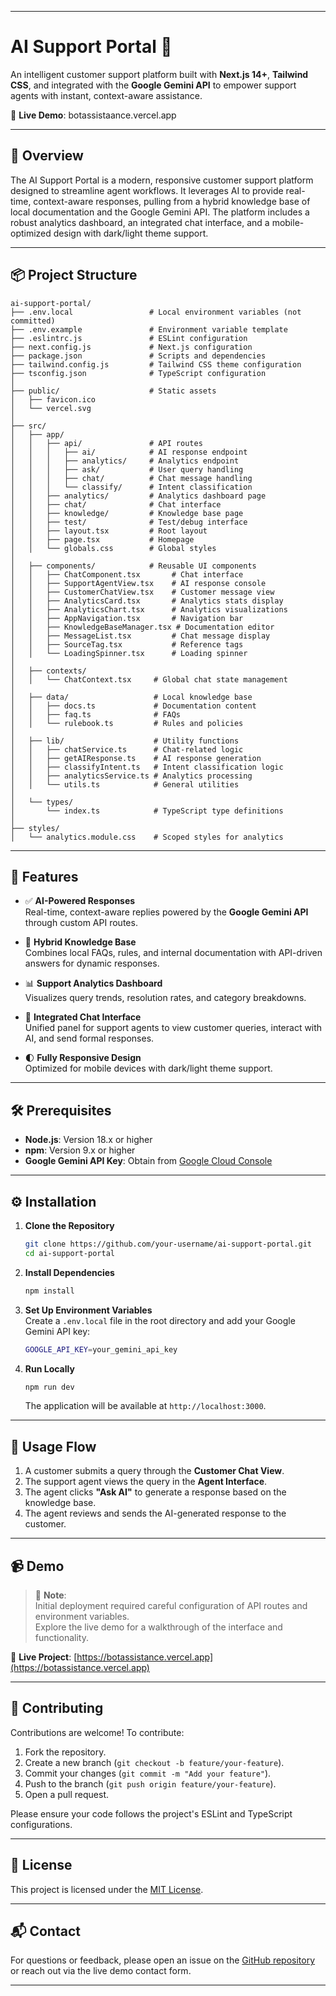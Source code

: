 

---
# AI Support Portal 🤖

An intelligent customer support platform built with **Next.js 14+**, **Tailwind CSS**, and integrated with the **Google Gemini API** to empower support agents with instant, context-aware assistance.

🔗 **Live Demo**: botassistaance.vercel.app

---

## 📖 Overview

The AI Support Portal is a modern, responsive customer support platform designed to streamline agent workflows. It leverages AI to provide real-time, context-aware responses, pulling from a hybrid knowledge base of local documentation and the Google Gemini API. The platform includes a robust analytics dashboard, an integrated chat interface, and a mobile-optimized design with dark/light theme support.

---

## 📦 Project Structure

```
ai-support-portal/
├── .env.local                 # Local environment variables (not committed)
├── .env.example               # Environment variable template
├── .eslintrc.js               # ESLint configuration
├── next.config.js             # Next.js configuration
├── package.json               # Scripts and dependencies
├── tailwind.config.js         # Tailwind CSS theme configuration
├── tsconfig.json              # TypeScript configuration
│
├── public/                    # Static assets
│   ├── favicon.ico
│   └── vercel.svg
│
├── src/
│   ├── app/
│   │   ├── api/               # API routes
│   │   │   ├── ai/            # AI response endpoint
│   │   │   ├── analytics/     # Analytics endpoint
│   │   │   ├── ask/           # User query handling
│   │   │   ├── chat/          # Chat message handling
│   │   │   └── classify/      # Intent classification
│   │   ├── analytics/         # Analytics dashboard page
│   │   ├── chat/              # Chat interface
│   │   ├── knowledge/         # Knowledge base page
│   │   ├── test/              # Test/debug interface
│   │   ├── layout.tsx         # Root layout
│   │   ├── page.tsx           # Homepage
│   │   └── globals.css        # Global styles
│
│   ├── components/            # Reusable UI components
│   │   ├── ChatComponent.tsx       # Chat interface
│   │   ├── SupportAgentView.tsx    # AI response console
│   │   ├── CustomerChatView.tsx    # Customer message view
│   │   ├── AnalyticsCard.tsx       # Analytics stats display
│   │   ├── AnalyticsChart.tsx      # Analytics visualizations
│   │   ├── AppNavigation.tsx       # Navigation bar
│   │   ├── KnowledgeBaseManager.tsx # Documentation editor
│   │   ├── MessageList.tsx         # Chat message display
│   │   ├── SourceTag.tsx           # Reference tags
│   │   └── LoadingSpinner.tsx      # Loading spinner
│
│   ├── contexts/
│   │   └── ChatContext.tsx     # Global chat state management
│
│   ├── data/                   # Local knowledge base
│   │   ├── docs.ts             # Documentation content
│   │   ├── faq.ts              # FAQs
│   │   └── rulebook.ts         # Rules and policies
│
│   ├── lib/                    # Utility functions
│   │   ├── chatService.ts      # Chat-related logic
│   │   ├── getAIResponse.ts    # AI response generation
│   │   ├── classifyIntent.ts   # Intent classification logic
│   │   ├── analyticsService.ts # Analytics processing
│   │   └── utils.ts            # General utilities
│
│   └── types/
│       └── index.ts            # TypeScript type definitions
│
├── styles/
│   └── analytics.module.css    # Scoped styles for analytics
```

---

## 🚀 Features

- ✅ **AI-Powered Responses**  
  Real-time, context-aware replies powered by the **Google Gemini API** through custom API routes.

- 🧠 **Hybrid Knowledge Base**  
  Combines local FAQs, rules, and internal documentation with API-driven answers for dynamic responses.

- 📊 **Support Analytics Dashboard**  
  Visualizes query trends, resolution rates, and category breakdowns.

- 💬 **Integrated Chat Interface**  
  Unified panel for support agents to view customer queries, interact with AI, and send formal responses.

- 🌓 **Fully Responsive Design**  
  Optimized for mobile devices with dark/light theme support.

---

## 🛠️ Prerequisites

- **Node.js**: Version 18.x or higher
- **npm**: Version 9.x or higher
- **Google Gemini API Key**: Obtain from [Google Cloud Console](https://cloud.google.com)

---

## ⚙️ Installation

1. **Clone the Repository**
   ```bash
   git clone https://github.com/your-username/ai-support-portal.git
   cd ai-support-portal
   ```

2. **Install Dependencies**
   ```bash
   npm install
   ```

3. **Set Up Environment Variables**  
   Create a `.env.local` file in the root directory and add your Google Gemini API key:
   ```bash
   GOOGLE_API_KEY=your_gemini_api_key
   ```

4. **Run Locally**
   ```bash
   npm run dev
   ```
   The application will be available at `http://localhost:3000`.

---

## 🧪 Usage Flow

1. A customer submits a query through the **Customer Chat View**.
2. The support agent views the query in the **Agent Interface**.
3. The agent clicks **"Ask AI"** to generate a response based on the knowledge base.
4. The agent reviews and sends the AI-generated response to the customer.

---

## 📹 Demo

> 📌 **Note**:  
> Initial deployment required careful configuration of API routes and environment variables.  
> Explore the live demo for a walkthrough of the interface and functionality.

🔗 **Live Project**: [https://botassistance.vercel.app](https://botassistance.vercel.app)

---

## 🤝 Contributing

Contributions are welcome! To contribute:

1. Fork the repository.
2. Create a new branch (`git checkout -b feature/your-feature`).
3. Commit your changes (`git commit -m "Add your feature"`).
4. Push to the branch (`git push origin feature/your-feature`).
5. Open a pull request.

Please ensure your code follows the project's ESLint and TypeScript configurations.

---

## 📜 License

This project is licensed under the [MIT License](LICENSE).

---

## 📬 Contact

For questions or feedback, please open an issue on the [GitHub repository](https://github.com/Derric01/ai-support-portal) or reach out via the live demo contact form.

---
